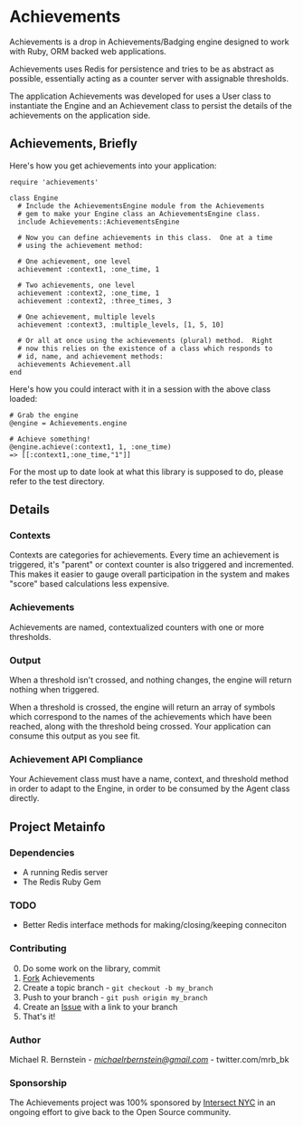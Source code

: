 # Achievements

Achievements is a drop in Achievements/Badging engine designed to work
with Ruby, ORM backed web applications.

Achievements uses Redis for persistence and tries to be as abstract as
possible, essentially acting as a counter server with assignable
thresholds.

The application Achievements was developed for uses a User class to
instantiate the Engine and an Achievement class to persist the details
of the achievements on the application side.

## Achievements, Briefly

Here's how you get achievements into your application:

    require 'achievements'

    class Engine
      # Include the AchievementsEngine module from the Achievements
      # gem to make your Engine class an AchievementsEngine class. 
      include Achievements::AchievementsEngine
      
      # Now you can define achievements in this class.  One at a time
      # using the achievement method:

      # One achievement, one level
      achievement :context1, :one_time, 1
      
      # Two achievements, one level
      achievement :context2, :one_time, 1
      achievement :context2, :three_times, 3

      # One achievement, multiple levels
      achievement :context3, :multiple_levels, [1, 5, 10]
      
      # Or all at once using the achievements (plural) method.  Right
      # now this relies on the existence of a class which responds to
      # id, name, and achievement methods:
      achievements Achievement.all
    end

Here's how you could interact with it in a session with the above
class loaded:

    # Grab the engine 
    @engine = Achievements.engine

    # Achieve something!
    @engine.achieve(:context1, 1, :one_time)
    => [[:context1,:one_time,"1"]]    

For the most up to date look at what this library is supposed to do,
please refer to the test directory.
    
## Details

### Contexts

Contexts are categories for achievements.  Every time an achievement
is triggered, it's "parent" or context counter is also triggered and
incremented.  This makes it easier to gauge overall participation in
the system and makes "score" based calculations less expensive.

### Achievements

Achievements are named, contextualized counters with one or more thresholds. 

### Output

When a threshold isn't crossed, and nothing changes, the engine will
return nothing when triggered.

When a threshold is crossed, the engine will return an array of
symbols which correspond to the names of the achievements which have
been reached, along with the threshold being crossed.  Your application can consume this output as you see
fit.

### Achievement API Compliance

Your Achievement class must have a name, context, and threshold method
in order to adapt to the Engine, in order to be consumed by the Agent
class directly.

## Project Metainfo

### Dependencies

* A running Redis server
* The Redis Ruby Gem

### TODO

* Better Redis interface methods for making/closing/keeping conneciton

### Contributing

0. Do some work on the library, commit
1. [Fork][1] Achievements
2. Create a topic branch - `git checkout -b my_branch`
3. Push to your branch - `git push origin my_branch`
4. Create an [Issue][2] with a link to your branch
5. That's it!

### Author

Michael R. Bernstein - *michaelrbernstein@gmail.com* - twitter.com/mrb_bk

### Sponsorship

The Achievements project was 100% sponsored by [Intersect NYC][3] in an ongoing effort to give back to the Open Source community.  

[1]: http://help.github.com/forking/
[2]: http://github.com/mrb/achievements/issues
[3]: http://intersectnyc.com
